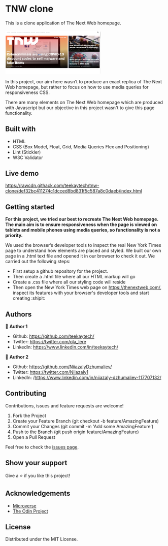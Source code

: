 # TNW clone

This is a clone application of The Next Web homepage.
<br>
<br>
<img src="img/tnw-screenshot.png" width="300"> 
<br>

In this project, our aim here wasn’t to produce an exact replica of The Next Web homepage, but rather to focus on how to use media queries for responsiveness CSS.

There are many elements on The Next Web homepage which are produced with Javascript but our objective in this project wasn't to give this page functionality.

## Built with
  * HTML 
  * CSS (Box Model, Float, Grid, Media Queries Flex and Positioning)
  * Lint (Stickler)
  * W3C Validator

## Live demo
https://rawcdn.githack.com/teekaytech/tnw-clone/def32bc411274c1dcced8bd831f5c587a8c0daeb/index.html

## Getting started
**For this project, we tried our best to recreate The Next Web homepage. The main aim is to ensure responsiveness when the page is viewed on tablets and mobile phones using media queries, so functionality is not a priority.**

We used the browser’s developer tools to inspect the real New York Times page to understand how elements are placed and styled.
We built our own page in a .html text file and opened it in our browser to check it out. We carried out the following steps:
  - First setup a github repository for the project.
  - Then create a .html file where all our HTML markup will go
  - Create a .css file where all our styling code will reside
  - Then open the New York Times web page on https://thenextweb.com/, inspect its features with your browser's developer tools and start creating  :shipit:

## Authors
 :bust_in_silhouette: **Author 1**
 * Github: https://github.com/teekaytech/
 * Twitter: https://twitter.com/ola_lere
 * LinkedIn: https://www.linkedin.com/in/teekaytech/
 
 :bust_in_silhouette: **Author 2**
 * Github: https://github.com/NiiazalyDzhumaliev/
 * Twitter: https://twitter.com/Niiazaly1
 * LinkedIn: /https://www.linkedin.com/in/niiazaly-dzhumaliev-117707132/


## Contributing
Contributions, issues and feature requests are welcome!

   1. Fork the Project
   2. Create your Feature Branch (git checkout -b feature/AmazingFeature)
   3. Commit your Changes (git commit -m 'Add some AmazingFeature')
   4. Push to the Branch (git push origin feature/AmazingFeature)
   5. Open a Pull Request

Feel free to check the [issues page](https://github.com/teekaytech/tnw-clone/issues).

## Show your support
Give a :star: if you like this project!

## Acknowledgements
  * [Microverse](https://www.microverse.org/)
  * [The Odin Project](https://www.theodinproject.com/courses/html5-and-css3/lessons/embedding-images-and-video#introduction)

## License
 Distributed under the MIT License.
